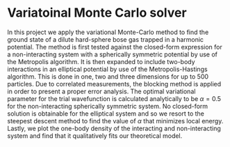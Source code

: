 # Variatoinal Monte Carlo solver

In this project we apply the variational Monte-Carlo method to find the ground state of a dilute hard-sphere bose gas trapped in a harmonic potential. The method is first tested against the closed-form expression for a non-interacting system with a spherically symmetric potential by use of the Metropolis algorithm. It is then expanded to include two-body interactions in an elliptical potential by use of the Metropolis-Hastings algorithm. This is done in one, two and three dimensions for up to 500 particles. Due to correlated measurements, the blocking method is applied in order to present a proper error analysis. The optimal variational parameter for the trial wavefunction is calculated analytically to be $\alpha = 0.5$ for the non-interacting spherically symmetric system. No closed-form solution is obtainable for the elliptical system and so we resort to the steepest descent method to find the value of $\alpha$ that minimizes local energy. Lastly, we plot the one-body density of the interacting and non-interacting system and find that it qualitatively fits our theoretical model.


